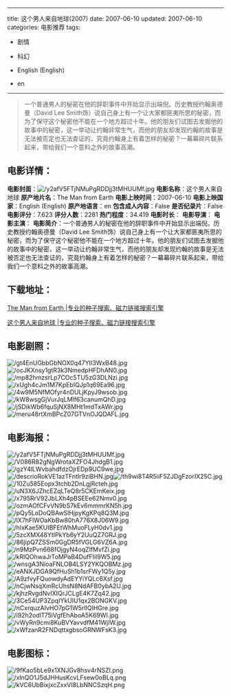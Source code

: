 
---
title: 这个男人来自地球(2007)
date: 2007-06-10
updated: 2007-06-10
categories: 电影推荐
tags:
- 剧情
- 科幻

- English (English)
- en
---


> 一个普通男人的秘密在他的辞职事件中开始显示出端倪。历史教授约翰奥德曼（David Lee Smith饰）说自己身上有一个让大家都匪夷所思的秘密，而为了保守这个秘密他不能在一个地方超过十年。他的朋友们试图去发掘他的故事中的秘密，这一举动让约翰非常生气，而他的朋友却发现约翰的故事是无法被否定也无法查证的，究竟约翰身上有着怎样的秘密？一幕幕碎片联系起来，带给我们一个意料之外的故事高潮。

## **电影详情**：

**电影封面**：<img src="https://image.tmdb.org/t/p/w200/y2afV5FTjNMuPgRDDjj3tMHUUMf.jpg" alt="/y2afV5FTjNMuPgRDDjj3tMHUUMf.jpg" title="/y2afV5FTjNMuPgRDDjj3tMHUUMf.jpg">
**电影名称**：这个男人来自地球
**原产地片名**：The Man from Earth
**电影上映时间**：2007-06-10
**电影上映国家**：English (English)
**原产地语言**：en
**包含成人内容**：False
**是否纪录片**：False
**电影评分**：7.623
**评分人数**：2281
**热门程度**：34.419
**电影时长**：
**电影导演**：
**电影主演**：
**电影简介**：一个普通男人的秘密在他的辞职事件中开始显示出端倪。历史教授约翰奥德曼（David Lee Smith饰）说自己身上有一个让大家都匪夷所思的秘密，而为了保守这个秘密他不能在一个地方超过十年。他的朋友们试图去发掘他的故事中的秘密，这一举动让约翰非常生气，而他的朋友却发现约翰的故事是无法被否定也无法查证的，究竟约翰身上有着怎样的秘密？一幕幕碎片联系起来，带给我们一个意料之外的故事高潮。

## **下载地址**：
[The Man from Earth |专业的种子搜索、磁力链接搜索引擎](https://movie.amd794.com:2083/?search=The%20Man%20from%20Earth&ordering=&mode=match_phrase&page_size=10&page=1)

[这个男人来自地球 |专业的种子搜索、磁力链接搜索引擎](https://movie.amd794.com:2083/?search=%E8%BF%99%E4%B8%AA%E7%94%B7%E4%BA%BA%E6%9D%A5%E8%87%AA%E5%9C%B0%E7%90%83&ordering=&mode=match_phrase&page_size=10&page=1)
 

## **电影剧照**：
<img src="https://image.tmdb.org/t/p/original/gt4EnUGbbGbNOX0q47YII3WxB48.jpg" alt="/gt4EnUGbbGbNOX0q47YII3WxB48.jpg" title="/gt4EnUGbbGbNOX0q47YII3WxB48.jpg"><img src="https://image.tmdb.org/t/p/original/ocJKXnsy1gtR3k3NmedpHFDhAN0.jpg" alt="/ocJKXnsy1gtR3k3NmedpHFDhAN0.jpg" title="/ocJKXnsy1gtR3k3NmedpHFDhAN0.jpg"><img src="https://image.tmdb.org/t/p/original/mp82hmzsrLp7COc5TU5zG3DLNzi.jpg" alt="/mp82hmzsrLp7COc5TU5zG3DLNzi.jpg" title="/mp82hmzsrLp7COc5TU5zG3DLNzi.jpg"><img src="https://image.tmdb.org/t/p/original/xUgh4cJm1M7KpEbIQJp1q69Ea96.jpg" alt="/xUgh4cJm1M7KpEbIQJp1q69Ea96.jpg" title="/xUgh4cJm1M7KpEbIQJp1q69Ea96.jpg"><img src="https://image.tmdb.org/t/p/original/4w9M5NfMOfyr4nDULjKpyJ9wsob.jpg" alt="/4w9M5NfMOfyr4nDULjKpyJ9wsob.jpg" title="/4w9M5NfMOfyr4nDULjKpyJ9wsob.jpg"><img src="https://image.tmdb.org/t/p/original/kW8wsgGjVurJqLMlf63canumQhD.jpg" alt="/kW8wsgGjVurJqLMlf63canumQhD.jpg" title="/kW8wsgGjVurJqLMlf63canumQhD.jpg"><img src="https://image.tmdb.org/t/p/original/jSDikWb6fquSjNX8MHt1mdTxAWr.jpg" alt="/jSDikWb6fquSjNX8MHt1mdTxAWr.jpg" title="/jSDikWb6fquSjNX8MHt1mdTxAWr.jpg"><img src="https://image.tmdb.org/t/p/original/meru48rtXmBPcZ07GTVnOJQDAFL.jpg" alt="/meru48rtXmBPcZ07GTVnOJQDAFL.jpg" title="/meru48rtXmBPcZ07GTVnOJQDAFL.jpg">

## **电影海报**：
<img src="https://image.tmdb.org/t/p/original/y2afV5FTjNMuPgRDDjj3tMHUUMf.jpg" alt="/y2afV5FTjNMuPgRDDjj3tMHUUMf.jpg" title="/y2afV5FTjNMuPgRDDjj3tMHUUMf.jpg"><img src="https://image.tmdb.org/t/p/original/V086R82gNgWrotaXZFO4JhdgB1.jpg" alt="/V086R82gNgWrotaXZFO4JhdgB1.jpg" title="/V086R82gNgWrotaXZFO4JhdgB1.jpg"><img src="https://image.tmdb.org/t/p/original/gzY4lLWvbahdfdzOjrEDp9UC9we.jpg" alt="/gzY4lLWvbahdfdzOjrEDp9UC9we.jpg" title="/gzY4lLWvbahdfdzOjrEDp9UC9we.jpg"><img src="https://image.tmdb.org/t/p/original/descrioRokVE1azTFntlr9ziBHN.jpg" alt="/descrioRokVE1azTFntlr9ziBHN.jpg" title="/descrioRokVE1azTFntlr9ziBHN.jpg"><img src="https://image.tmdb.org/t/p/original/th9wi8T4R5iiF5ZJDgFzorIX25C.jpg" alt="/th9wi8T4R5iiF5ZJDgFzorIX25C.jpg" title="/th9wi8T4R5iiF5ZJDgFzorIX25C.jpg"><img src="https://image.tmdb.org/t/p/original/10Zu585Eopx3tchb2DnLgjRcteh.jpg" alt="/10Zu585Eopx3tchb2DnLgjRcteh.jpg" title="/10Zu585Eopx3tchb2DnLgjRcteh.jpg"><img src="https://image.tmdb.org/t/p/original/uN3X6JZhcEZqLTeQ8r5CKEmKeix.jpg" alt="/uN3X6JZhcEZqLTeQ8r5CKEmKeix.jpg" title="/uN3X6JZhcEZqLTeQ8r5CKEmKeix.jpg"><img src="https://image.tmdb.org/t/p/original/x795RrV92JbLXh4pBSEEe62Nmv0.jpg" alt="/x795RrV92JbLXh4pBSEEe62Nmv0.jpg" title="/x795RrV92JbLXh4pBSEEe62Nmv0.jpg"><img src="https://image.tmdb.org/t/p/original/ozmAOfCFvVN9bS7kEv6mmmrKN5h.jpg" alt="/ozmAOfCFvVN9bS7kEv6mmmrKN5h.jpg" title="/ozmAOfCFvVN9bS7kEv6mmmrKN5h.jpg"><img src="https://image.tmdb.org/t/p/original/pQy5LoDoQBAwSlHjpyKgKPq8Q3M.jpg" alt="/pQy5LoDoQBAwSlHjpyKgKPq8Q3M.jpg" title="/pQy5LoDoQBAwSlHjpyKgKPq8Q3M.jpg"><img src="https://image.tmdb.org/t/p/original/lX7hFlWOaKbBw80hA776X8J06W9.jpg" alt="/lX7hFlWOaKbBw80hA776X8J06W9.jpg" title="/lX7hFlWOaKbBw80hA776X8J06W9.jpg"><img src="https://image.tmdb.org/t/p/original/hlxKae5KUIBFEtWhMuoFLyH0dv1.jpg" alt="/hlxKae5KUIBFEtWhMuoFLyH0dv1.jpg" title="/hlxKae5KUIBFEtWhMuoFLyH0dv1.jpg"><img src="https://image.tmdb.org/t/p/original/5zcXMX48YtIPkYb6yY2UuQZ7GRJ.jpg" alt="/5zcXMX48YtIPkYb6yY2UuQZ7GRJ.jpg" title="/5zcXMX48YtIPkYb6yY2UuQZ7GRJ.jpg"><img src="https://image.tmdb.org/t/p/original/86jipQ7ZSSm0GgDR5fVGLG6VZ6A.jpg" alt="/86jipQ7ZSSm0GgDR5fVGLG6VZ6A.jpg" title="/86jipQ7ZSSm0GgDR5fVGLG6VZ6A.jpg"><img src="https://image.tmdb.org/t/p/original/n9MzPvn668fOjgyN4oqZlfMvfZi.jpg" alt="/n9MzPvn668fOjgyN4oqZlfMvfZi.jpg" title="/n9MzPvn668fOjgyN4oqZlfMvfZi.jpg"><img src="https://image.tmdb.org/t/p/original/kRlQOhwaJrToMPaB4DufFIiI9W5.jpg" alt="/kRlQOhwaJrToMPaB4DufFIiI9W5.jpg" title="/kRlQOhwaJrToMPaB4DufFIiI9W5.jpg"><img src="https://image.tmdb.org/t/p/original/wnsgA3NioaFNLOB4LSY2YKQOBMz.jpg" alt="/wnsgA3NioaFNLOB4LSY2YKQOBMz.jpg" title="/wnsgA3NioaFNLOB4LSY2YKQOBMz.jpg"><img src="https://image.tmdb.org/t/p/original/eANXJDGA9QfHuSh1b1srFWy1Q5y.jpg" alt="/eANXJDGA9QfHuSh1b1srFWy1Q5y.jpg" title="/eANXJDGA9QfHuSh1b1srFWy1Q5y.jpg"><img src="https://image.tmdb.org/t/p/original/A9zfvyFQuowdyAdEYYiYQLc6Xsf.jpg" alt="/A9zfvyFQuowdyAdEYYiYQLc6Xsf.jpg" title="/A9zfvyFQuowdyAdEYYiYQLc6Xsf.jpg"><img src="https://image.tmdb.org/t/p/original/nCjwNsqXmRcUhsN8NdAFB0ybA2U.jpg" alt="/nCjwNsqXmRcUhsN8NdAFB0ybA2U.jpg" title="/nCjwNsqXmRcUhsN8NdAFB0ybA2U.jpg"><img src="https://image.tmdb.org/t/p/original/kjhzRvgdNvIXIQrJCLgE4K7Zq42.jpg" alt="/kjhzRvgdNvIXIQrJCLgE4K7Zq42.jpg" title="/kjhzRvgdNvIXIQrJCLgE4K7Zq42.jpg"><img src="https://image.tmdb.org/t/p/original/3Ce54UP3ZpqIYkUIU1qx2BONGKV.jpg" alt="/3Ce54UP3ZpqIYkUIU1qx2BONGKV.jpg" title="/3Ce54UP3ZpqIYkUIU1qx2BONGKV.jpg"><img src="https://image.tmdb.org/t/p/original/nCxrquzAIvHO7pG1W5rlIQIHGre.jpg" alt="/nCxrquzAIvHO7pG1W5rlIQIHGre.jpg" title="/nCxrquzAIvHO7pG1W5rlIQIHGre.jpg"><img src="https://image.tmdb.org/t/p/original/i92h2odlT75iVgfEhAboA5K69WI.jpg" alt="/i92h2odlT75iVgfEhAboA5K69WI.jpg" title="/i92h2odlT75iVgfEhAboA5K69WI.jpg"><img src="https://image.tmdb.org/t/p/original/vWyRn9cmi8KuBVYavvdfM41WjIW.jpg" alt="/vWyRn9cmi8KuBVYavvdfM41WjIW.jpg" title="/vWyRn9cmi8KuBVYavvdfM41WjIW.jpg"><img src="https://image.tmdb.org/t/p/original/xWfzanR2FNDqttxgbsoGRNWFsK3.jpg" alt="/xWfzanR2FNDqttxgbsoGRNWFsK3.jpg" title="/xWfzanR2FNDqttxgbsoGRNWFsK3.jpg">

## **电影图标**：
<img src="https://image.tmdb.org/t/p/original/9fKao5bLe9x1XNJGv8hsv4rNSZl.png" alt="/9fKao5bLe9x1XNJGv8hsv4rNSZl.png" title="/9fKao5bLe9x1XNJGv8hsv4rNSZl.png"><img src="https://image.tmdb.org/t/p/original/xlnQO1J5dJHHusKcvLFsew0oBLq.png" alt="/xlnQO1J5dJHHusKcvLFsew0oBLq.png" title="/xlnQO1J5dJHHusKcvLFsew0oBLq.png"><img src="https://image.tmdb.org/t/p/original/kVC6UbBixjxcZxxVI8LbNNCSzqH.png" alt="/kVC6UbBixjxcZxxVI8LbNNCSzqH.png" title="/kVC6UbBixjxcZxxVI8LbNNCSzqH.png">
